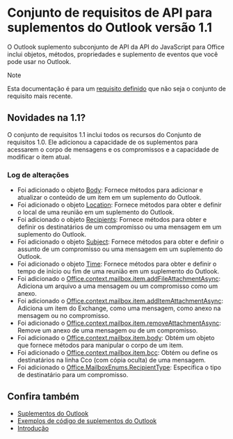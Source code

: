 # <a name="outlook-add-in-api-requirement-set-11"></a>Conjunto de requisitos de API para suplementos do Outlook versão 1.1

O Outlook suplemento subconjunto de API da API do JavaScript para Office inclui objetos, métodos, propriedades e suplemento de eventos que você pode usar no Outlook.

> [!NOTE]
> Esta documentação é para um [requisito definido](/javascript/office/requirement-sets/outlook-api-requirement-sets) que não seja o conjunto de requisito mais recente. 

## <a name="whats-new-in-11"></a>Novidades na 1.1?

O conjunto de requisitos 1.1 inclui todos os recursos do Conjunto de requisitos 1.0. Ele adicionou a capacidade de os suplementos para acessarem o corpo de mensagens e os compromissos e a capacidade de modificar o item atual.

### <a name="change-log"></a>Log de alterações

- Foi adicionado o objeto [Body](/javascript/api/outlook_1_1/office.body): Fornece métodos para adicionar e atualizar o conteúdo de um item em um suplemento do Outlook.
- Foi adicionado o objeto [Location](/javascript/api/outlook_1_1/office.location): Fornece métodos para obter e definir o local de uma reunião em um suplemento do Outlook.
- Foi adicionado o objeto [Recipients](/javascript/api/outlook_1_1/office.recipients): Fornece métodos para obter e definir os destinatários de um compromisso ou uma mensagem em um suplemento do Outlook.
- Foi adicionado o objeto [Subject](/javascript/api/outlook_1_1/office.subject): Fornece métodos para obter e definir o assunto de um compromisso ou uma mensagem em um suplemento do Outlook.
- Foi adicionado o objeto [Time](/javascript/api/outlook_1_1/office.time): Fornece métodos para obter e definir o tempo de início ou fim de uma reunião em um suplemento do Outlook.
- Foi adicionado o [Office.context.mailbox.item.addFileAttachmentAsync](office.context.mailbox.item.md#addfileattachmentasyncuri-attachmentname-options-callback): Adiciona um arquivo a uma mensagem ou um compromisso como um anexo.
- Foi adicionado o [Office.context.mailbox.item.addItemAttachmentAsync](office.context.mailbox.item.md#additemattachmentasyncitemid-attachmentname-options-callback): Adiciona um item do Exchange, como uma mensagem, como anexo na mensagem ou no compromisso.
- Foi adicionado o [Office.context.mailbox.item.removeAttachmentAsync](office.context.mailbox.item.md#removeattachmentasyncattachmentid-options-callback): Remove um anexo de uma mensagem ou de um compromisso.
- Foi adicionado o [Office.context.mailbox.item.body](office.context.mailbox.item.md#body-bodyjavascriptapioutlook11officebody): Obtém um objeto que fornece métodos para manipular o corpo de um item.
- Foi adicionado o [Office.context.mailbox.item.bcc](office.context.mailbox.item.md#bcc-recipientsjavascriptapioutlook11officerecipients): Obtém ou define os destinatários na linha Cco (com cópia oculta) de uma mensagem.
- Foi adicionado o [Office.MailboxEnums.RecipientType](/javascript/api/outlook_1_1/office.mailboxenums.recipienttype): Especifica o tipo de destinatário para um compromisso.

## <a name="see-also"></a>Confira também

- 
  [Suplementos do Outlook](https://docs.microsoft.com/outlook/add-ins/)
- [Exemplos de código de suplementos do Outlook](https://developer.microsoft.com/outlook/gallery/?filterBy=Outlook,Samples,Add-ins)
- [Introdução](https://docs.microsoft.com/outlook/add-ins/quick-start)